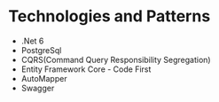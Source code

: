 
# Technologies and Patterns
 - .Net 6
 - PostgreSql
 - CQRS(Command Query Responsibility Segregation)
 - Entity Framework Core - Code First
 - AutoMapper
 - Swagger
